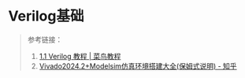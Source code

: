 # Verilog基础

> 参考链接：
>
> 1. [1.1 Verilog 教程 | 菜鸟教程](https://www.runoob.com/w3cnote/verilog-tutorial.html)
> 2. [Vivado2024.2+Modelsim仿真环境搭建大全(保姆式说明) - 知乎](https://zhuanlan.zhihu.com/p/1907096350836922353)
